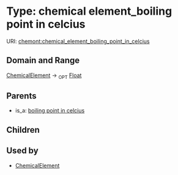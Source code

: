 
# Type: chemical element_boiling point in celcius




URI: [chemont:chemical_element_boiling_point_in_celcius](https://w3id.org/chemont/chemical_element_boiling_point_in_celcius)


## Domain and Range

[ChemicalElement](ChemicalElement.md) ->  <sub>OPT</sub> [Float](types/Float.md)

## Parents

 *  is_a: [boiling point in celcius](boiling_point_in_celcius.md)

## Children


## Used by

 * [ChemicalElement](ChemicalElement.md)
